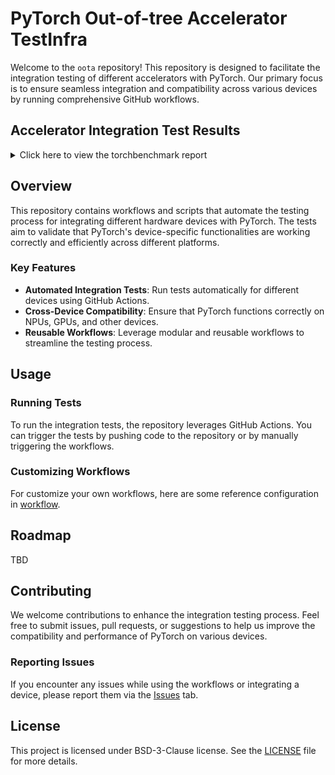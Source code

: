 # PyTorch Out-of-tree Accelerator TestInfra

Welcome to the `oota` repository! This repository is
designed to facilitate the integration testing of different accelerators with
PyTorch. Our primary focus is to ensure seamless integration and compatibility
across various devices by running comprehensive GitHub workflows.

## Accelerator Integration Test Results

<details>

<summary>Click here to view the torchbenchmark report</summary>

<!-- Torchbenchmark start -->

|                                 | npu   |
|---------------------------------|-------|
| alexnet                         | ✅    |
| Background_Matting              | ✅    |
| basic_gnn_edgecnn               | ✅    |
| basic_gnn_gcn                   | ✅    |
| basic_gnn_gin                   | ✅    |
| basic_gnn_sage                  | ✅    |
| BERT_pytorch                    | ✅    |
| cm3leon_generate                | ✅    |
| dcgan                           | ✅    |
| demucs                          | ✅    |
| densenet121                     | ✅    |
| detectron2_fasterrcnn_r_101_c4  | ❌    |
| detectron2_fasterrcnn_r_101_dc5 | ❌    |
| detectron2_fasterrcnn_r_101_fpn | ❌    |
| detectron2_fasterrcnn_r_50_c4   | ❌    |
| detectron2_fasterrcnn_r_50_dc5  | ❌    |
| detectron2_fasterrcnn_r_50_fpn  | ❌    |
| detectron2_fcos_r_50_fpn        | ❌    |
| detectron2_maskrcnn             | ❌    |
| detectron2_maskrcnn_r_101_c4    | ❌    |
| detectron2_maskrcnn_r_101_fpn   | ❌    |
| detectron2_maskrcnn_r_50_c4     | ❌    |
| detectron2_maskrcnn_r_50_fpn    | ❌    |
| dlrm                            | ✅    |
| doctr_det_predictor             | ✅    |
| doctr_reco_predictor            | ✅    |
| drq                             | ✅    |
| fastNLP_Bert                    | ✅    |
| functorch_dp_cifar10            | ✅    |
| functorch_maml_omniglot         | ✅    |
| hf_Albert                       | ✅    |
| hf_Bart                         | ✅    |
| hf_Bert                         | ✅    |
| hf_Bert_large                   | ✅    |
| hf_BigBird                      | ✅    |
| hf_clip                         | ✅    |
| hf_distil_whisper               | ✅    |
| hf_DistilBert                   | ✅    |
| hf_GPT2                         | ✅    |
| hf_GPT2_large                   | ✅    |
| hf_Longformer                   | ✅    |
| hf_Reformer                     | ❌    |
| hf_Roberta_base                 | ✅    |
| hf_T5                           | ✅    |
| hf_T5_base                      | ✅    |
| hf_T5_generate                  | ✅    |
| hf_T5_large                     | ✅    |
| hf_Whisper                      | ✅    |
| LearningToPaint                 | ✅    |
| lennard_jones                   | ✅    |
| llama                           | ✅    |
| llama_v2_7b_16h                 | ❌    |
| llava                           | ❌    |
| maml                            | ✅    |
| maml_omniglot                   | ✅    |
| microbench_unbacked_tolist_sum  | ✅    |
| mnasnet1_0                      | ✅    |
| mobilenet_v2                    | ✅    |
| mobilenet_v2_quantized_qat      | ❌    |
| mobilenet_v3_large              | ✅    |
| moco                            | ❌    |
| moondream                       | ❌    |
| nanogpt                         | ✅    |
| nvidia_deeprecommender          | ❌    |
| opacus_cifar10                  | ✅    |
| phlippe_densenet                | ✅    |
| phlippe_resnet                  | ✅    |
| pyhpc_equation_of_state         | ✅    |
| pyhpc_isoneutral_mixing         | ✅    |
| pyhpc_turbulent_kinetic_energy  | ✅    |
| pytorch_CycleGAN_and_pix2pix    | ✅    |
| pytorch_stargan                 | ✅    |
| pytorch_unet                    | ✅    |
| resnet152                       | ✅    |
| resnet18                        | ✅    |
| resnet50                        | ✅    |
| resnet50_quantized_qat          | ❌    |
| resnext50_32x4d                 | ✅    |
| sam                             | ✅    |
| sam_fast                        | ❌    |
| shufflenet_v2_x1_0              | ✅    |
| simple_gpt                      | ❌    |
| simple_gpt_tp_manual            | ❌    |
| soft_actor_critic               | ✅    |
| speech_transformer              | ✅    |
| squeezenet1_1                   | ✅    |
| stable_diffusion_text_encoder   | ❌    |
| stable_diffusion_unet           | ❌    |
| Super_SloMo                     | ✅    |
| tacotron2                       | ❌    |
| timm_efficientdet               | ❌    |
| timm_efficientnet               | ✅    |
| timm_nfnet                      | ✅    |
| timm_regnet                     | ✅    |
| timm_resnest                    | ✅    |
| timm_vision_transformer         | ✅    |
| timm_vision_transformer_large   | ✅    |
| timm_vovnet                     | ✅    |
| torch_multimodal_clip           | ✅    |
| tts_angular                     | ✅    |
| vgg16                           | ✅    |
| vision_maskrcnn                 | ❌    |
| yolov3                          | ✅    |

<!-- Torchbenchmark end -->

</details>

## Overview

This repository contains workflows and scripts that automate the testing
process for integrating different hardware devices with PyTorch. The tests aim
to validate that PyTorch's device-specific functionalities are working
correctly and efficiently across different platforms.

### Key Features

- **Automated Integration Tests**: Run tests automatically for different devices using GitHub Actions.
- **Cross-Device Compatibility**: Ensure that PyTorch functions correctly on NPUs, GPUs, and other devices.
- **Reusable Workflows**: Leverage modular and reusable workflows to streamline the testing process.

## Usage

### Running Tests

To run the integration tests, the repository leverages GitHub Actions.
You can trigger the tests by pushing code to the repository or by manually
triggering the workflows.

### Customizing Workflows

For customize your own workflows, here are some reference configuration in [workflow](https://github.com/pytorch-fdn/oota/tree/main/.github/workflows).

## Roadmap

TBD

## Contributing

We welcome contributions to enhance the integration testing process. Feel free
to submit issues, pull requests, or suggestions to help us improve the
compatibility and performance of PyTorch on various devices.

### Reporting Issues

If you encounter any issues while using the workflows or integrating a device,
please report them via the [Issues](https://github.com/pytorch-fdn/oota/issues) tab.

## License

This project is licensed under BSD-3-Clause license. See the [LICENSE](LICENSE)
file for more details.
